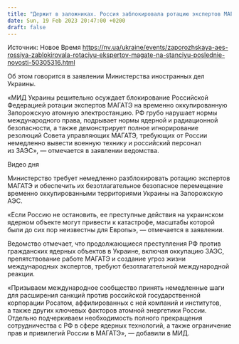 ```yaml
---
title: "Держит в заложниках. Россия заблокировала ротацию экспертов МАГАТЭ на Запорожской АЭС — МИД"
date: Sun, 19 Feb 2023 20:47:00 +0200
draft: false
---
```

Источник: Новое Время https://nv.ua/ukraine/events/zaporozhskaya-aes-rossiya-zablokirovala-rotaciyu-ekspertov-magate-na-stanciyu-poslednie-novosti-50305316.html


Об этом говорится в заявлении Министерства иностранных дел Украины.

«МИД Украины решительно осуждает блокирование Российской Федерацией ротации экспертов МАГАТЭ на временно оккупированную Запорожскую атомную электростанцию. РФ грубо нарушает нормы международного права, подрывает нормы ядерной и радиационной безопасности, а также демонстрирует полное игнорирование резолюций Совета управляющих МАГАТЭ, требующих от России немедленно вывести военную технику и российский персонал из ЗАЭС», — отмечается в заявлении ведомства.

  Видео дня   

Министерство требует немедленно разблокировать ротацию экспертов МАГАТЭ и обеспечить их безотлагательное безопасное перемещение временно оккупированными территориями Украины на Запорожскую АЭС.

«Если Россию не остановить, ее преступные действия на украинском ядерном объекте могут привести к катастрофе, масштабы которой были до сих пор неизвестны для Европы», — отмечается в заявлении.

Ведомство отмечает, что продолжающиеся преступления РФ против гражданских ядерных объектов в Украине, включая оккупацию ЗАЭС, препятствование работе МАГАТЭ и создание угроз жизни международных экспертов, требуют безотлагательной международной реакции.

«Призываем международное сообщество принять немедленные шаги для расширения санкций против российской государственной корпорации Росатом, аффилированных с ней компаний и институтов, а также других ключевых факторов атомной энергетики России. Отдельно подчеркиваем необходимость полного прекращения сотрудничества с РФ в сфере ядерных технологий, а также ограничение прав и привилегий России в МАГАТЭ», — добавили в МИД.
